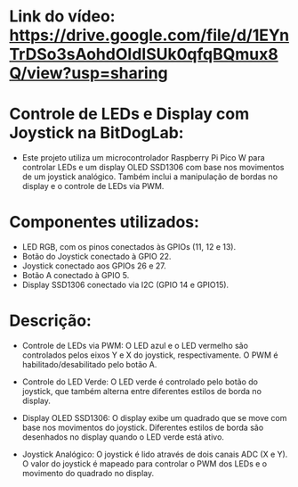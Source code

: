 # Link do vídeo: https://drive.google.com/file/d/1EYnTrDSo3sAohdOIdISUk0qfqBQmux8Q/view?usp=sharing

# Controle de LEDs e Display com Joystick na BitDogLab:
- Este projeto utiliza um microcontrolador Raspberry Pi Pico W para controlar LEDs e um display OLED SSD1306 com base nos movimentos de um joystick analógico. Também inclui a manipulação de bordas no display e o controle de LEDs via PWM.


# Componentes utilizados:
- LED RGB, com os pinos conectados às GPIOs (11, 12 e 13).
- Botão do Joystick conectado à GPIO 22.
- Joystick conectado aos GPIOs 26 e 27.
- Botão A conectado à GPIO 5.
- Display SSD1306 conectado via I2C (GPIO 14 e GPIO15).

# Descrição:
- Controle de LEDs via PWM: O LED azul e o LED vermelho são controlados pelos eixos Y e X do joystick, respectivamente. O PWM é habilitado/desabilitado pelo botão A.

- Controle do LED Verde: O LED verde é controlado pelo botão do joystick, que também alterna entre diferentes estilos de borda no display.

- Display OLED SSD1306: O display exibe um quadrado que se move com base nos movimentos do joystick. Diferentes estilos de borda são desenhados no display quando o LED verde está ativo.

- Joystick Analógico: O joystick é lido através de dois canais ADC (X e Y). O valor do joystick é mapeado para controlar o PWM dos LEDs e o movimento do quadrado no display.
